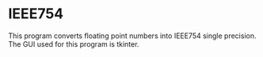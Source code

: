 # IEEE754

This program converts floating point numbers into IEEE754 single precision.
The GUI used for this program is tkinter.
